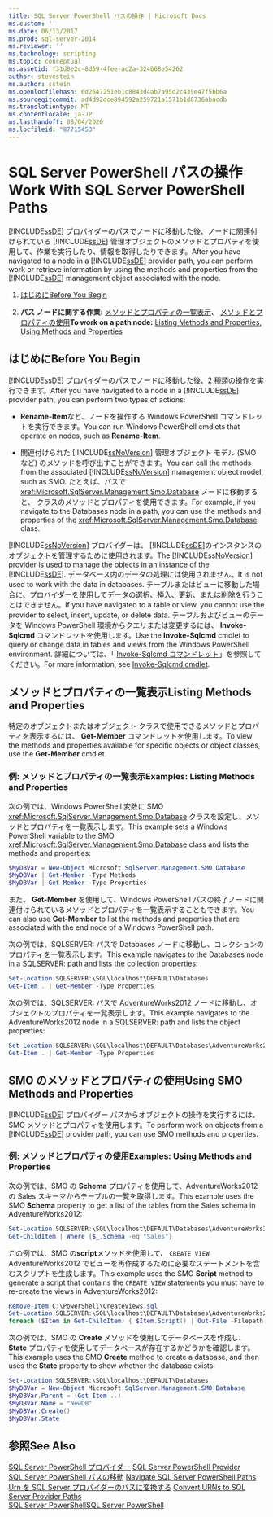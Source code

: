 ```yaml
---
title: SQL Server PowerShell パスの操作 | Microsoft Docs
ms.custom: ''
ms.date: 06/13/2017
ms.prod: sql-server-2014
ms.reviewer: ''
ms.technology: scripting
ms.topic: conceptual
ms.assetid: f31d8e2c-8d59-4fee-ac2a-324668e54262
author: stevestein
ms.author: sstein
ms.openlocfilehash: 6d2647251eb1c8843d4ab7a95d2c439e47f5bb6a
ms.sourcegitcommit: ad4d92dce894592a259721a1571b1d8736abacdb
ms.translationtype: MT
ms.contentlocale: ja-JP
ms.lasthandoff: 08/04/2020
ms.locfileid: "87715453"
---
```

# <a name="work-with-sql-server-powershell-paths"></a><span data-ttu-id="53920-102">SQL Server PowerShell パスの操作</span><span class="sxs-lookup"><span data-stu-id="53920-102">Work With SQL Server PowerShell Paths</span></span>
  <span data-ttu-id="53920-103">[!INCLUDE[ssDE](../includes/ssde-md.md)] プロバイダーのパスでノードに移動した後、ノードに関連付けられている [!INCLUDE[ssDE](../includes/ssde-md.md)] 管理オブジェクトのメソッドとプロパティを使用して、作業を実行したり、情報を取得したりできます。</span><span class="sxs-lookup"><span data-stu-id="53920-103">After you have navigated to a node in a [!INCLUDE[ssDE](../includes/ssde-md.md)] provider path, you can perform work or retrieve information by using the methods and properties from the [!INCLUDE[ssDE](../includes/ssde-md.md)] management object associated with the node.</span></span>  
  
1.  [<span data-ttu-id="53920-104">はじめに</span><span class="sxs-lookup"><span data-stu-id="53920-104">Before You Begin</span></span>](#BeforeYouBegin)  
  
2.  <span data-ttu-id="53920-105">**パス ノードに関する作業:**  [メソッドとプロパティの一覧表示](#ListPropMeth)、 [メソッドとプロパティの使用](#UsePropMeth)</span><span class="sxs-lookup"><span data-stu-id="53920-105">**To work on a path node:**  [Listing Methods and Properties](#ListPropMeth), [Using Methods and Properties](#UsePropMeth)</span></span>  
  
##  <a name="before-you-begin"></a><a name="BeforeYouBegin"></a> <span data-ttu-id="53920-106">はじめに</span><span class="sxs-lookup"><span data-stu-id="53920-106">Before You Begin</span></span>  
 <span data-ttu-id="53920-107">[!INCLUDE[ssDE](../includes/ssde-md.md)] プロバイダーのパスでノードに移動した後、2 種類の操作を実行できます。</span><span class="sxs-lookup"><span data-stu-id="53920-107">After you have navigated to a node in a [!INCLUDE[ssDE](../includes/ssde-md.md)] provider path, you can perform two types of actions:</span></span>  
  
-   <span data-ttu-id="53920-108">**Rename-Item**など、ノードを操作する Windows PowerShell コマンドレットを実行できます。</span><span class="sxs-lookup"><span data-stu-id="53920-108">You can run Windows PowerShell cmdlets that operate on nodes, such as **Rename-Item**.</span></span>  
  
-   <span data-ttu-id="53920-109">関連付けられた [!INCLUDE[ssNoVersion](../includes/ssnoversion-md.md)] 管理オブジェクト モデル (SMO など) のメソッドを呼び出すことができます。</span><span class="sxs-lookup"><span data-stu-id="53920-109">You can call the methods from the associated [!INCLUDE[ssNoVersion](../includes/ssnoversion-md.md)] management object model, such as SMO.</span></span> <span data-ttu-id="53920-110">たとえば、パスで <xref:Microsoft.SqlServer.Management.Smo.Database> ノードに移動すると、 クラスのメソッドとプロパティを使用できます。</span><span class="sxs-lookup"><span data-stu-id="53920-110">For example, if you navigate to the Databases node in a path, you can use the methods and properties of the <xref:Microsoft.SqlServer.Management.Smo.Database> class.</span></span>  
  
 <span data-ttu-id="53920-111">[!INCLUDE[ssNoVersion](../includes/ssnoversion-md.md)] プロバイダーは、 [!INCLUDE[ssDE](../includes/ssde-md.md)]のインスタンスのオブジェクトを管理するために使用されます。</span><span class="sxs-lookup"><span data-stu-id="53920-111">The [!INCLUDE[ssNoVersion](../includes/ssnoversion-md.md)] provider is used to manage the objects in an instance of the [!INCLUDE[ssDE](../includes/ssde-md.md)].</span></span> <span data-ttu-id="53920-112">データベース内のデータの処理には使用されません。</span><span class="sxs-lookup"><span data-stu-id="53920-112">It is not used to work with the data in databases.</span></span> <span data-ttu-id="53920-113">テーブルまたはビューに移動した場合に、プロバイダーを使用してデータの選択、挿入、更新、または削除を行うことはできません。</span><span class="sxs-lookup"><span data-stu-id="53920-113">If you have navigated to a table or view, you cannot use the provider to select, insert, update, or delete data.</span></span> <span data-ttu-id="53920-114">テーブルおよびビューのデータを Windows PowerShell 環境からクエリまたは変更するには、 **Invoke-Sqlcmd** コマンドレットを使用します。</span><span class="sxs-lookup"><span data-stu-id="53920-114">Use the **Invoke-Sqlcmd** cmdlet to query or change data in tables and views from the Windows PowerShell environment.</span></span> <span data-ttu-id="53920-115">詳細については、「 [Invoke-Sqlcmd コマンドレット](../database-engine/invoke-sqlcmd-cmdlet.md)」を参照してください。</span><span class="sxs-lookup"><span data-stu-id="53920-115">For more information, see [Invoke-Sqlcmd cmdlet](../database-engine/invoke-sqlcmd-cmdlet.md).</span></span>  
  
##  <a name="listing-methods-and-properties"></a><a name="ListPropMeth"></a><span data-ttu-id="53920-116">メソッドとプロパティの一覧表示</span><span class="sxs-lookup"><span data-stu-id="53920-116">Listing Methods and Properties</span></span>
  
 <span data-ttu-id="53920-117">特定のオブジェクトまたはオブジェクト クラスで使用できるメソッドとプロパティを表示するには、 **Get-Member** コマンドレットを使用します。</span><span class="sxs-lookup"><span data-stu-id="53920-117">To view the methods and properties available for specific objects or object classes, use the **Get-Member** cmdlet.</span></span>  
  
### <a name="examples-listing-methods-and-properties"></a><span data-ttu-id="53920-118">例: メソッドとプロパティの一覧表示</span><span class="sxs-lookup"><span data-stu-id="53920-118">Examples: Listing Methods and Properties</span></span>  
 <span data-ttu-id="53920-119">次の例では、Windows PowerShell 変数に SMO <xref:Microsoft.SqlServer.Management.Smo.Database> クラスを設定し、メソッドとプロパティを一覧表示します。</span><span class="sxs-lookup"><span data-stu-id="53920-119">This example sets a Windows PowerShell variable to the SMO <xref:Microsoft.SqlServer.Management.Smo.Database> class and lists the methods and properties:</span></span>  
  
```powershell
$MyDBVar = New-Object Microsoft.SqlServer.Management.SMO.Database  
$MyDBVar | Get-Member -Type Methods  
$MyDBVar | Get-Member -Type Properties  
```  
  
 <span data-ttu-id="53920-120">また、 **Get-Member** を使用して、Windows PowerShell パスの終了ノードに関連付けられているメソッドとプロパティを一覧表示することもできます。</span><span class="sxs-lookup"><span data-stu-id="53920-120">You can also use **Get-Member** to list the methods and properties that are associated with the end node of a Windows PowerShell path.</span></span>  
  
 <span data-ttu-id="53920-121">次の例では、SQLSERVER: パスで Databases ノードに移動し、コレクションのプロパティを一覧表示します。</span><span class="sxs-lookup"><span data-stu-id="53920-121">This example navigates to the Databases node in a SQLSERVER: path and lists the collection properties:</span></span>  
  
```powershell
Set-Location SQLSERVER:\SQL\localhost\DEFAULT\Databases  
Get-Item . | Get-Member -Type Properties  
```  
  
 <span data-ttu-id="53920-122">次の例では、SQLSERVER: パスで AdventureWorks2012 ノードに移動し、オブジェクトのプロパティを一覧表示します。</span><span class="sxs-lookup"><span data-stu-id="53920-122">This example navigates to the AdventureWorks2012 node in a SQLSERVER: path and lists the object properties:</span></span>  
  
```powershell
Set-Location SQLSERVER:\SQL\localhost\DEFAULT\Databases\AdventureWorks2012  
Get-Item . | Get-Member -Type Properties  
```  
  
##  <a name="using-smo-methods-and-properties"></a><a name="UsePropMeth"></a><span data-ttu-id="53920-123">SMO のメソッドとプロパティの使用</span><span class="sxs-lookup"><span data-stu-id="53920-123">Using SMO Methods and Properties</span></span>  
  
 <span data-ttu-id="53920-124">[!INCLUDE[ssDE](../includes/ssde-md.md)] プロバイダー パスからオブジェクトの操作を実行するには、SMO メソッドとプロパティを使用します。</span><span class="sxs-lookup"><span data-stu-id="53920-124">To perform work on objects from a [!INCLUDE[ssDE](../includes/ssde-md.md)] provider path, you can use SMO methods and properties.</span></span>  
  
### <a name="examples-using-methods-and-properties"></a><span data-ttu-id="53920-125">例: メソッドとプロパティの使用</span><span class="sxs-lookup"><span data-stu-id="53920-125">Examples: Using Methods and Properties</span></span>  
 <span data-ttu-id="53920-126">次の例では、SMO の **Schema** プロパティを使用して、AdventureWorks2012 の Sales スキーマからテーブルの一覧を取得します。</span><span class="sxs-lookup"><span data-stu-id="53920-126">This example uses the SMO **Schema** property to get a list of the tables from the Sales schema in AdventureWorks2012:</span></span>  
  
```powershell
Set-Location SQLSERVER:\SQL\localhost\DEFAULT\Databases\AdventureWorks2012\Tables  
Get-ChildItem | Where {$_.Schema -eq "Sales"}  
```  
  
 <span data-ttu-id="53920-127">この例では、SMO の**script**メソッドを使用して、 `CREATE VIEW` AdventureWorks2012 でビューを再作成するために必要なステートメントを含むスクリプトを生成します。</span><span class="sxs-lookup"><span data-stu-id="53920-127">This example uses the SMO **Script** method to generate a script that contains the `CREATE VIEW` statements you must have to re-create the views in AdventureWorks2012:</span></span>  
  
```powershell
Remove-Item C:\PowerShell\CreateViews.sql  
Set-Location SQLSERVER:\SQL\localhost\DEFAULT\Databases\AdventureWorks2012\Views  
foreach ($Item in Get-ChildItem) { $Item.Script() | Out-File -Filepath C:\PowerShell\CreateViews.sql -append }  
```  
  
 <span data-ttu-id="53920-128">次の例では、SMO の **Create** メソッドを使用してデータベースを作成し、 **State** プロパティを使用してデータベースが存在するかどうかを確認します。</span><span class="sxs-lookup"><span data-stu-id="53920-128">This example uses the SMO **Create** method to create a database, and then uses the **State** property to show whether the database exists:</span></span>  
  
```powershell
Set-Location SQLSERVER:\SQL\localhost\DEFAULT\Databases  
$MyDBVar = New-Object Microsoft.SqlServer.Management.SMO.Database  
$MyDBVar.Parent = (Get-Item ..)  
$MyDBVar.Name = "NewDB"  
$MyDBVar.Create()  
$MyDBVar.State  
```  
  
## <a name="see-also"></a><span data-ttu-id="53920-129">参照</span><span class="sxs-lookup"><span data-stu-id="53920-129">See Also</span></span>  
 <span data-ttu-id="53920-130">[SQL Server PowerShell プロバイダー](sql-server-powershell-provider.md) </span><span class="sxs-lookup"><span data-stu-id="53920-130">[SQL Server PowerShell Provider](sql-server-powershell-provider.md) </span></span>  
 <span data-ttu-id="53920-131">[SQL Server PowerShell パスの移動](navigate-sql-server-powershell-paths.md) </span><span class="sxs-lookup"><span data-stu-id="53920-131">[Navigate SQL Server PowerShell Paths](navigate-sql-server-powershell-paths.md) </span></span>  
 <span data-ttu-id="53920-132">[Urn を SQL Server プロバイダーのパスに変換する](../database-engine/convert-urns-to-sql-server-provider-paths.md) </span><span class="sxs-lookup"><span data-stu-id="53920-132">[Convert URNs to SQL Server Provider Paths](../database-engine/convert-urns-to-sql-server-provider-paths.md) </span></span>  
 [<span data-ttu-id="53920-133">SQL Server PowerShell</span><span class="sxs-lookup"><span data-stu-id="53920-133">SQL Server PowerShell</span></span>](sql-server-powershell.md)  
  
  
